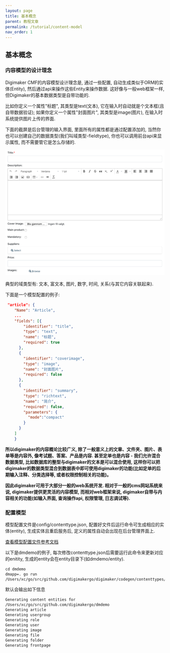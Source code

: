 ```yaml
---
layout: page
title: 基本概念
parent: 教程文章
permalink: /tutorial/content-model
nav_order: 1
---
```


## 基本概念


### 内容模型的设计理念
Digimaker CMF的内容模型设计理念是, 通过一些配置, 自动生成类似于ORM的实体(Entity), 然后通过api来操作这些Entity来操作数据. 这好像与一般web框架一样, 但Digimaker的基本数据类型是自带功能的. 

比如你定义一个属性"标题", 其类型是text(文本), 它在输入时自动就是个文本框(且自带数据验证); 如果你定义一个属性"封面图片", 其类型是image(图片), 在输入时系统提供图片上传的界面. 

下面的截屏是后台管理的输入界面, 里面所有的属性都是通过配置添加的, 当然你也可以创建自己的数据类型(我们叫域类型-fieldtype), 你也可以调用前台api来显示属性, 而不需要管它是怎么存储的.


<img src="./eui-input.png" width="700px" />


典型的域类型有: 文本, 富文本, 图片, 数字, 时间, 关系(与其它内容关联起来).

下面是一个模型配置的例子:

```json
 "article": {
    "Name": "Article",
    ...
    "fields": [{
        "identifier": "title",
        "type": "text",
        "name": "标题",
        "required": true
      },
      {
        "identifier": "coverimage",
        "type": "image",
        "name": "封面图片",
        "required": false
      },
      {
        "identifier": "summary",
        "type": "richtext",
        "name": "简介",
        "required": false,
        "parameters": {
          "mode":"compact"
        }
      }
    ]
    }
```

**所以digimaker的内容概论比较广义, 除了一般意义上的文章、文件夹、图片、表单等是内容外, 像考试题、答案、产品是内容. 甚至定单也是内容 - 我们允许混合数据类型, 比如数据库的整型与digimaker的文本是可以混合使用, 这样你可以把digimaker的数据类型混合到数据表中即可使用digimaker的功能(比如定单的后期输入注释、分类选择等, 或者权限控制相关的功能)。**

**因此digimaker可用于大部分一般的web系统开发. 相对于一般的cms网站系统来说, digimaker提供更灵活的内容模型, 而相对web框架来说, digimaker自带与内容相关的功能(如输入界面, 查询操作api, 权限管理, 日志调试等).**


### 配置模型

模型配置文件是config/contenttype.json, 配置好文件后运行命令可生成相应的实体(entity), 生成实体且重启服务后, 定义的属性自动会出现在后台管理界面上.

[查看模型配置文件参考文档](../references/contenttype)

以下是dmdemo的例子, 每次修改contenttype.json后需要运行此命令来更新对应的enitity, 生成的entity会在entity目录下(如dmdemo/entity).

```
cd dmdemo
dmapp=. go run /Users/xc/go/src/github.com/digimakergo/digimaker/codegen/contenttypes/gen.go
```

默认会输出如下信息

```
Generating content entities for /Users/xc/go/src/github.com/digimakergo/dmdemo
Generating article
Generating usergroup
Generating role
Generating user
Generating image
Generating file
Generating folder
Generating frontpage
```

